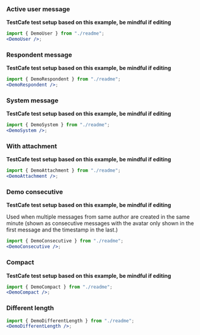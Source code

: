 ### Active user message

**TestCafe test setup based on this example, be mindful if editing**

```jsx harmony
import { DemoUser } from "./readme";
<DemoUser />;
```

### Respondent message

**TestCafe test setup based on this example, be mindful if editing**

```jsx harmony
import { DemoRespondent } from "./readme";
<DemoRespondent />;
```

### System message

**TestCafe test setup based on this example, be mindful if editing**

```jsx harmony
import { DemoSystem } from "./readme";
<DemoSystem />;
```

### With attachment

**TestCafe test setup based on this example, be mindful if editing**

```jsx harmony
import { DemoAttachment } from "./readme";
<DemoAttachment />;
```

### Demo consecutive

**TestCafe test setup based on this example, be mindful if editing**

Used when multiple messages from same author are created in the same minute (shown as consecutive messages with the avatar only shown in the first message and the timestamp in the last.)

```jsx harmony
import { DemoConsecutive } from "./readme";
<DemoConsecutive />;
```

### Compact

**TestCafe test setup based on this example, be mindful if editing**

```jsx harmony
import { DemoCompact } from "./readme";
<DemoCompact />;
```

### Different length

```jsx harmony
import { DemoDifferentLength } from "./readme";
<DemoDifferentLength />;
```
